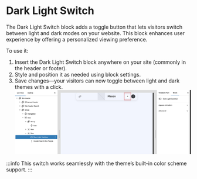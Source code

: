 # Dark Light Switch

The Dark Light Switch block adds a toggle button that lets visitors switch between light and dark modes on your website. This block enhances user experience by offering a personalized viewing preference.

To use it:
1. Insert the Dark Light Switch block anywhere on your site (commonly in the header or footer).
2. Style and position it as needed using block settings.
3. Save changes—your visitors can now toggle between light and dark themes with a click.
 ![dark-light-switcher](/img/mivox/dark-light-switcher.jpg)

:::info
This switch works seamlessly with the theme’s built-in color scheme support.
:::